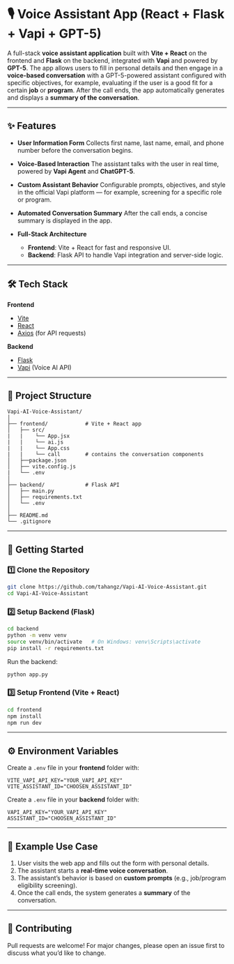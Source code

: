# 🎙️ Voice Assistant App (React + Flask + Vapi + GPT-5)

A full-stack **voice assistant application** built with **Vite + React** on the frontend and **Flask** on the backend, integrated with **Vapi** and powered by **GPT-5**.
The app allows users to fill in personal details and then engage in a **voice-based conversation** with a GPT-5-powered assistant configured with specific objectives, for example, evaluating if the user is a good fit for a certain **job** or **program**.
After the call ends, the app automatically generates and displays a **summary of the conversation**.

---

## ✨ Features

* **User Information Form**
  Collects first name, last name, email, and phone number before the conversation begins.

* **Voice-Based Interaction**
  The assistant talks with the user in real time, powered by **Vapi Agent** and **ChatGPT-5**.

* **Custom Assistant Behavior**
  Configurable prompts, objectives, and style in the official Vapi platform — for example, screening for a specific role or program.

* **Automated Conversation Summary**
  After the call ends, a concise summary is displayed in the app.

* **Full-Stack Architecture**

  * **Frontend**: Vite + React for fast and responsive UI.
  * **Backend**: Flask API to handle Vapi integration and server-side logic.

---

## 🛠️ Tech Stack

**Frontend**

* [Vite](https://vitejs.dev/)
* [React](https://react.dev/)
* [Axios](https://axios-http.com/) (for API requests)

**Backend**

* [Flask](https://flask.palletsprojects.com/)
* [Vapi](https://vapi.ai/) (Voice AI API)


---

## 📂 Project Structure

```
Vapi-AI-Voice-Assistant/
│
├── frontend/            # Vite + React app
│   ├── src/
|   |    └── App.jsx
|   |    └── ai.js
|   |    └── App.css
|   |    └── call        # contains the conversation components
│   ├──package.json
│   ├── vite.config.js
|   └── .env
│
├── backend/             # Flask API
│   ├── main.py
│   ├── requirements.txt
│   └── .env
│
├── README.md
└── .gitignore
```

---

## 🚀 Getting Started

### 1️⃣ Clone the Repository

```bash
git clone https://github.com/tahangz/Vapi-AI-Voice-Assistant.git
cd Vapi-AI-Voice-Assistant
```

### 2️⃣ Setup Backend (Flask)

```bash
cd backend
python -m venv venv
source venv/bin/activate   # On Windows: venv\Scripts\activate
pip install -r requirements.txt
```

Run the backend:

```bash
python app.py
```

### 3️⃣ Setup Frontend (Vite + React)

```bash
cd frontend
npm install
npm run dev
```

---

## ⚙️ Environment Variables

Create a `.env` file in your **frontend** folder with:

```
VITE_VAPI_API_KEY="YOUR_VAPI_API_KEY"
VITE_ASSISTANT_ID="CHOOSEN_ASSISTANT_ID"
```
Create a `.env` file in your **backend** folder with:

```
VAPI_API_KEY="YOUR_VAPI_API_KEY"
ASSISTANT_ID="CHOOSEN_ASSISTANT_ID"
```

---

## 🎯 Example Use Case

1. User visits the web app and fills out the form with personal details.
2. The assistant starts a **real-time voice conversation**.
3. The assistant’s behavior is based on **custom prompts** (e.g., job/program eligibility screening).
4. Once the call ends, the system generates a **summary** of the conversation.

---


## 🤝 Contributing

Pull requests are welcome! For major changes, please open an issue first to discuss what you’d like to change.

